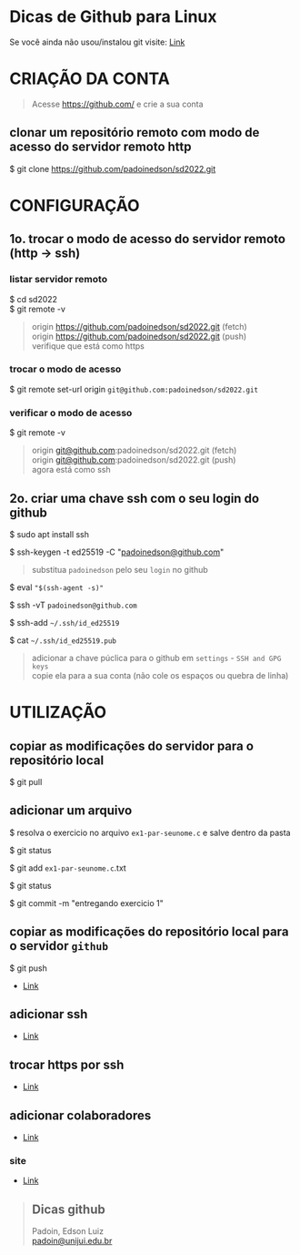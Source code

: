 # Dicas de Github para Linux




Se você ainda não usou/instalou git visite: [Link](https://github.com/padoinedson/tips/blob/main/git.md)

# CRIAÇÃO DA CONTA 


> Acesse https://github.com/ e crie a sua conta





## clonar um repositório remoto com modo de acesso do servidor remoto http

$ git clone https://github.com/padoinedson/sd2022.git





# CONFIGURAÇÃO  

## 1o. trocar o modo de acesso do servidor remoto (http -> ssh)

### listar servidor remoto

$ cd sd2022  
$ git remote -v

> origin  https://github.com/padoinedson/sd2022.git (fetch)  
> origin  https://github.com/padoinedson/sd2022.git (push)  
> verifique que está como https  


### trocar o modo de acesso
$ git remote set-url origin `git@github.com:padoinedson/sd2022.git`


### verificar o modo de acesso
$ git remote -v

> origin  git@github.com:padoinedson/sd2022.git (fetch)  
> origin  git@github.com:padoinedson/sd2022.git (push)  
> agora está como ssh





## 2o. criar uma chave ssh com o seu login do github


$ sudo apt install ssh

$ ssh-keygen -t ed25519 -C "padoinedson@github.com"
> substitua `padoinedson` pelo seu `login` no github  

$ eval ` "$(ssh-agent -s)"  `

$ ssh -vT ` padoinedson@github.com `

$ ssh-add `~/.ssh/id_ed25519`

$ cat ` ~/.ssh/id_ed25519.pub `

> adicionar a chave púclica para o github em ` settings ` - `SSH and GPG keys `  
> copie ela para a sua conta  (não cole os espaços ou quebra de linha)



# UTILIZAÇÃO  


## copiar as modificações do servidor para o repositório local

$ git pull






## adicionar um arquivo
 
$ resolva o exercicio no arquivo `ex1-par-seunome.c` e salve dentro da pasta

$ git status

$ git add `ex1-par-seunome.c`.txt

$ git status

$ git commit -m "entregando exercicio 1"



## copiar as modificações do repositório local para o servidor `github`

$ git push 













* [Link](https://docs.github.com/pt/github/authenticating-to-github/connecting-to-github-with-ssh/generating-a-new-ssh-key-and-adding-it-to-the-ssh-agent)



## adicionar ssh
* [Link](https://docs.github.com/pt/github/authenticating-to-github/connecting-to-github-with-ssh)



## trocar https por ssh
* [Link](https://docs.github.com/pt/github/getting-started-with-github/getting-started-with-git/managing-remote-repositories#switching-remote-urls-from-https-to-ssh)




## adicionar colaboradores
* [Link](https://docs.github.com/pt/github/setting-up-and-managing-your-github-user-account/managing-access-to-your-personal-repositories/inviting-collaborators-to-a-personal-repository)



### site 
* [Link](http://git-scm.com/)


> ## Dicas github
> Padoin, Edson Luiz  
> padoin@unijui.edu.br

